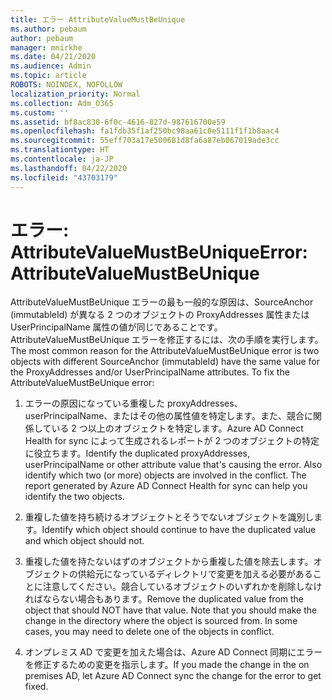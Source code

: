 ```yaml
---
title: エラー AttributeValueMustBeUnique
ms.author: pebaum
author: pebaum
manager: mnirkhe
ms.date: 04/21/2020
ms.audience: Admin
ms.topic: article
ROBOTS: NOINDEX, NOFOLLOW
localization_priority: Normal
ms.collection: Adm_O365
ms.custom: ''
ms.assetid: bf8ac830-6f0c-4616-827d-987616700e59
ms.openlocfilehash: fa1fdb35f1af250bc98aa61c0e5111f1f1b8aac4
ms.sourcegitcommit: 55eff703a17e500681d8fa6a87eb067019ade3cc
ms.translationtype: HT
ms.contentlocale: ja-JP
ms.lasthandoff: 04/22/2020
ms.locfileid: "43703179"
---
```

# <a name="error-attributevaluemustbeunique"></a><span data-ttu-id="aa603-102">エラー: AttributeValueMustBeUnique</span><span class="sxs-lookup"><span data-stu-id="aa603-102">Error: AttributeValueMustBeUnique</span></span>

<span data-ttu-id="aa603-p101">AttributeValueMustBeUnique エラーの最も一般的な原因は、SourceAnchor (immutableId) が異なる 2 つのオブジェクトの ProxyAddresses 属性または UserPrincipalName 属性の値が同じであることです。AttributeValueMustBeUnique エラーを修正するには、次の手順を実行します。</span><span class="sxs-lookup"><span data-stu-id="aa603-p101">The most common reason for the AttributeValueMustBeUnique error is two objects with different SourceAnchor (immutableId) have the same value for the ProxyAddresses and/or UserPrincipalName attributes. To fix the AttributeValueMustBeUnique error:</span></span>
  
1. <span data-ttu-id="aa603-p102">エラーの原因になっている重複した proxyAddresses、userPrincipalName、またはその他の属性値を特定します。また、競合に関係している 2 つ以上のオブジェクトを特定します。Azure AD Connect Health for sync によって生成されるレポートが 2 つのオブジェクトの特定に役立ちます。</span><span class="sxs-lookup"><span data-stu-id="aa603-p102">Identify the duplicated proxyAddresses, userPrincipalName or other attribute value that's causing the error. Also identify which two (or more) objects are involved in the conflict. The report generated by Azure AD Connect Health for sync can help you identify the two objects.</span></span>
    
2. <span data-ttu-id="aa603-108">重複した値を持ち続けるオブジェクトとそうでないオブジェクトを識別します。</span><span class="sxs-lookup"><span data-stu-id="aa603-108">Identify which object should continue to have the duplicated value and which object should not.</span></span>
    
3. <span data-ttu-id="aa603-p103">重複した値を持たないはずのオブジェクトから重複した値を除去します。オブジェクトの供給元になっているディレクトリで変更を加える必要があることに注意してください。競合しているオブジェクトのいずれかを削除しなければならない場合もあります。</span><span class="sxs-lookup"><span data-stu-id="aa603-p103">Remove the duplicated value from the object that should NOT have that value. Note that you should make the change in the directory where the object is sourced from. In some cases, you may need to delete one of the objects in conflict.</span></span>
    
4. <span data-ttu-id="aa603-112">オンプレミス AD で変更を加えた場合は、Azure AD Connect 同期にエラーを修正するための変更を指示します。</span><span class="sxs-lookup"><span data-stu-id="aa603-112">If you made the change in the on premises AD, let Azure AD Connect sync the change for the error to get fixed.</span></span>
    

